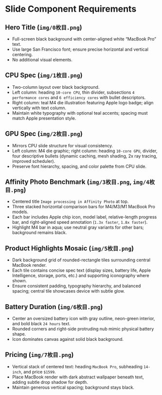 # Slide Component Requirements

## Hero Title (`img/0枚目.png`)
- Full-screen black background with center-aligned white “MacBook Pro” text.
- Use large San Francisco font; ensure precise horizontal and vertical centering.
- No additional visual elements.

## CPU Spec (`img/1枚目.png`)
- Two-column layout over black background.
- Left column: heading `10-core CPU`, thin divider, subsections `4 performance cores` and `6 efficiency cores` with bullet descriptors.
- Right column: teal M4 die illustration featuring Apple logo badge; align vertically with text column.
- Maintain white typography with optional teal accents; spacing must match Apple presentation style.

## GPU Spec (`img/2枚目.png`)
- Mirrors CPU slide structure for visual consistency.
- Left column: M4 die graphic; right column: heading `10-core GPU`, divider, four descriptive bullets (dynamic caching, mesh shading, 2x ray tracing, improved scheduler).
- Preserve font hierarchy, spacing, and color palette from CPU slide.

## Affinity Photo Benchmark (`img/3枚目.png`, `img/4枚目.png`)
- Centered title `Image processing in Affinity Photo` at top.
- Three stacked horizontal comparison bars for M4/M3/M1 MacBook Pro models.
- Each bar includes Apple chip icon, model label, relative-length progress bar, and right-aligned speed annotation (`1.3x faster`, `1.8x faster`).
- Highlight M4 bar in aqua; use neutral gray variants for other bars; background remains black.

## Product Highlights Mosaic (`img/5枚目.png`)
- Dark background grid of rounded-rectangle tiles surrounding central MacBook render.
- Each tile contains concise spec text (display sizes, battery life, Apple Intelligence, storage, ports, etc.) and supporting iconography where shown.
- Ensure consistent padding, typography hierarchy, and balanced spacing; central tile showcases device with subtle glow.

## Battery Duration (`img/6枚目.png`)
- Center an oversized battery icon with gray outline, neon-green interior, and bold black `24 hours` text.
- Rounded corners and right-side protruding nub mimic physical battery shape.
- Icon dominates canvas against solid black background.

## Pricing (`img/7枚目.png`)
- Vertical stack of centered text: heading `MacBook Pro`, subheading `14-inch`, and price `$1599`.
- Place MacBook render with dark abstract wallpaper beneath text, adding subtle drop shadow for depth.
- Maintain generous vertical spacing; background stays black.

